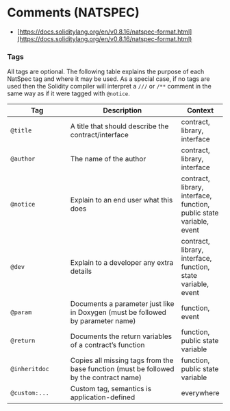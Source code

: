 # Comments (NATSPEC)

* [https://docs.soliditylang.org/en/v0.8.16/natspec-format.html](https://docs.soliditylang.org/en/v0.8.16/natspec-format.html)

### Tags

All tags are optional. The following table explains the purpose of each NatSpec tag and where it may be used. As a special case, if no tags are used then the Solidity compiler will interpret a `///` or `/**` comment in the same way as if it were tagged with `@notice`.

<table data-full-width="true"><thead><tr><th width="189.33333333333331">Tag</th><th width="451">Description</th><th>Context</th></tr></thead><tbody><tr><td><code>@title</code></td><td>A title that should describe the contract/interface</td><td>contract, library, interface</td></tr><tr><td><code>@author</code></td><td>The name of the author</td><td>contract, library, interface</td></tr><tr><td><code>@notice</code></td><td>Explain to an end user what this does</td><td>contract, library, interface, function, public state variable, event</td></tr><tr><td><code>@dev</code></td><td>Explain to a developer any extra details</td><td>contract, library, interface, function, state variable, event</td></tr><tr><td><code>@param</code></td><td>Documents a parameter just like in Doxygen (must be followed by parameter name)</td><td>function, event</td></tr><tr><td><code>@return</code></td><td>Documents the return variables of a contract’s function</td><td>function, public state variable</td></tr><tr><td><code>@inheritdoc</code></td><td>Copies all missing tags from the base function (must be followed by the contract name)</td><td>function, public state variable</td></tr><tr><td><code>@custom:...</code></td><td>Custom tag, semantics is application-defined</td><td>everywhere</td></tr></tbody></table>
